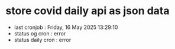 # store covid daily api as json data

- last cronjob : Friday, 16 May 2025 13:29:10
- status og cron : error
- status daily cron : error
      
      